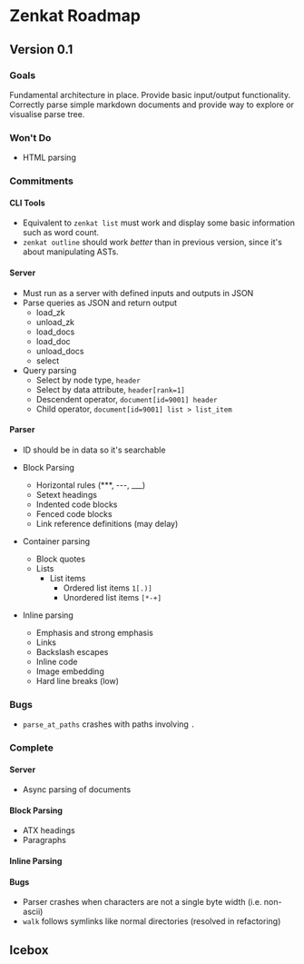 # Zenkat Roadmap

## Version 0.1

### Goals

Fundamental architecture in place. Provide basic input/output functionality.
Correctly parse simple markdown documents and provide way to explore or
visualise parse tree.

### Won't Do

- HTML parsing

### Commitments

#### CLI Tools

- Equivalent to `zenkat list` must work and display some basic information such
  as word count.
- `zenkat outline` should work *better* than in previous version, since it's
  about manipulating ASTs.

#### Server

- Must run as a server with defined inputs and outputs in JSON
- Parse queries as JSON and return output
  - load_zk
  - unload_zk
  - load_docs
  - load_doc
  - unload_docs
  - select
- Query parsing
  - Select by node type, `header`
  - Select by data attribute, `header[rank=1]`
  - Descendent operator, `document[id=9001] header`
  - Child operator, `document[id=9001] list > list_item`

#### Parser

- ID should be in data so it's searchable

- Block Parsing

  - Horizontal rules (\*\*\*, ---, \_\_\_)
  - Setext headings
  - Indented code blocks
  - Fenced code blocks
  - Link reference definitions (may delay)

- Container parsing

  - Block quotes
  - Lists
    - List items
      - Ordered list items `1[.)]`
      - Unordered list items `[*-+]`

- Inline parsing

  - Emphasis and strong emphasis
  - Links
  - Backslash escapes
  - Inline code
  - Image embedding
  - Hard line breaks (low)

### Bugs

- `parse_at_paths` crashes with paths involving `.`

### Complete

#### Server

- Async parsing of documents

#### Block Parsing

- ATX headings
- Paragraphs

#### Inline Parsing

#### Bugs

- Parser crashes when characters are not a single byte width (i.e. non-ascii)
- `walk` follows symlinks like normal directories (resolved in refactoring)

## Icebox
